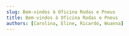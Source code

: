 ```yaml
---
slug: Bem-vindos à Oficina Rodas e Pneus
title: Bem-vindos à Oficina Rodas e Pneus
authors: [Carolina, Eline, Ricardo, Wuanna]
---
```


